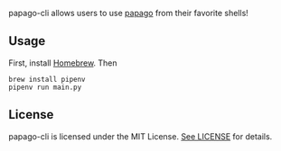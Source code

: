 papago-cli allows users to use [papago](https://papago.naver.com) from their favorite shells!

Usage
-----

First, install [Homebrew](https://brew.sh).
Then
```
brew install pipenv
pipenv run main.py
```

License
-------
papago-cli is licensed under the MIT License.
[See LICENSE](LICENSE.md) for details.

